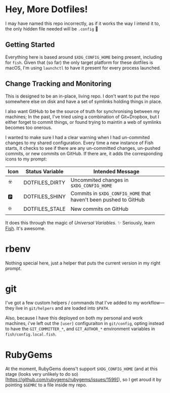 # Hey, More Dotfiles!

I may have named this repo incorrectly, as if it works the way I intend it to, the only hidden file needed will be `.config` :tada:

## Getting Started

Everything here is based around `$XDG_CONFIG_HOME` being present, including for `fish`. Given that (so far) the only target platform for these dotfiles is macOS, I'm using `launchctl` to have it present for every process launched.

## Change Tracking and Monitoring

This is designed to be an in-place, living repo. I don't want to put the repo somewhere else on disk and have a set of symlinks holding things in place.

I also want GitHub to be the source of truth for synchronising between my machines; In the past, I've tried using a combination of Git+Dropbox, but I either forget to commit things, or found trying to maintin a web of symlinks becomes too onerous.

I wanted to make sure I had a clear warning when I had un-commited changes to my shared configuration. Every time a new instance of Fish starts, it checks to see if there are any un-committed changes, un-pushed commits, or new commits on GitHub. If there are, it adds the corresponding icons to my prompt:

Icon           | Status Variable  | Intended Message
-------------- | ---------------- | ----------------
:biohazard: | DOTFILES_DIRTY   | Uncommited changes in `$XDG_CONFIG_HOME`
:parking:   | DOTFILES_SHINY   | Commits in `$XDG_CONFIG_HOME` that haven't been pushed to GitHub
:sparkle:   | DOTFILES_STALE   | New commits on GitHub

It does this through the magic of _Universal Variables._ :sparkles: Seriously, learn [Fish](https://fishshell.com/). It's awesome.

# rbenv

Nothing special here, just a helper that puts the current version in my right prompt.

# git

I've got a few custom helpers / commands that I've added to my workflow—they live in `git/helpers` and are loaded into `$PATH`.

Also, because I have this deployed on both my personal and work machines, i've left out the `[user]` configuraiton in `git/config`, opting instead to have the `GIT_COMMITTER_*`, and `GIT_AUTHOR_*` environment variables in `fish/config.local.fish`.

# RubyGems

At the moment, RubyGems doens't support `$XDG_CONFIG_HOME` (and at this stage (looks very unlikely to do so)[https://github.com/rubygems/rubygems/issues/1599]), so I get aroud it by pointing `$GEMRC` to a file inside my repo.
